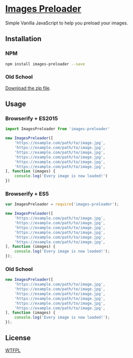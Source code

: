 # [Images Preloader](https://canevas.benjamincrozat.com)

Simple Vanilla JavaScript to help you preload your images.

## Installation

### NPM

```bash
npm install images-preloader --save
```

### Old School

[Download the zip file](https://github.com/benjamincrozat/images-loader/archive/master.zip).

## Usage

### Browserify + ES2015

```javascript
import ImagesPreloader from 'images-preloader'

new ImagesPreloader([
    'https://example.com/path/to/image.jpg',
    'https://example.com/path/to/image.jpg',
    'https://example.com/path/to/image.jpg',
    'https://example.com/path/to/image.jpg',
    'https://example.com/path/to/image.jpg',
    'https://example.com/path/to/image.jpg',
], function (images) {
    console.log('Every image is now loaded!')
})
```

### Browserify + ES5

```javascript
var ImagesPreloader = require('images-preloader');

new ImagesPreloader([
    'https://example.com/path/to/image.jpg',
    'https://example.com/path/to/image.jpg',
    'https://example.com/path/to/image.jpg',
    'https://example.com/path/to/image.jpg',
    'https://example.com/path/to/image.jpg',
    'https://example.com/path/to/image.jpg',
], function (images) {
    console.log('Every image is now loaded!');
});
```

### Old School

```javascript
new ImagesPreloader([
    'https://example.com/path/to/image.jpg',
    'https://example.com/path/to/image.jpg',
    'https://example.com/path/to/image.jpg',
    'https://example.com/path/to/image.jpg',
    'https://example.com/path/to/image.jpg',
    'https://example.com/path/to/image.jpg',
], function (images) {
    console.log('Every image is now loaded!');
});
```

## License

[WTFPL](http://www.wtfpl.net/about)
